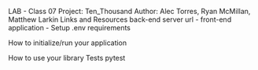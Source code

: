 LAB - Class 07
Project: Ten_Thousand
Author: Alec Torres, Ryan McMillan, Matthew Larkin
Links and Resources
back-end server url -
front-end application -
Setup
.env requirements


How to initialize/run your application 

How to use your library 
Tests
pytest
